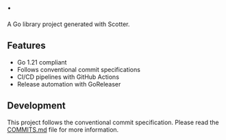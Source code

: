 # .

A Go library project generated with Scotter.

## Features

- Go 1.21 compliant
- Follows conventional commit specifications
- CI/CD pipelines with GitHub Actions
- Release automation with GoReleaser

## Development

This project follows the conventional commit specification. Please read the [COMMITS.md](./COMMITS.md) file for more information.
